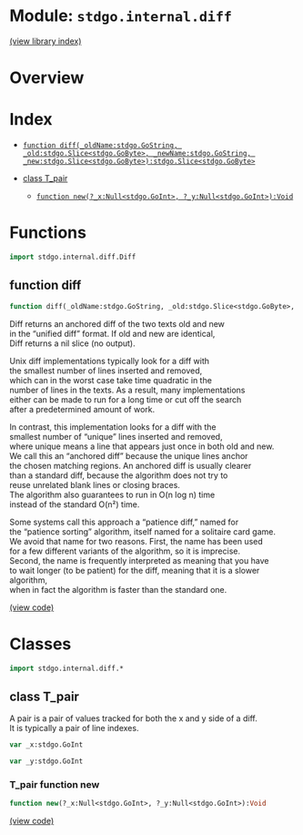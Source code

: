 # Module: `stdgo.internal.diff`

[(view library index)](../../stdgo.md)


# Overview





# Index


- [`function diff(_oldName:stdgo.GoString, _old:stdgo.Slice<stdgo.GoByte>, _newName:stdgo.GoString, _new:stdgo.Slice<stdgo.GoByte>):stdgo.Slice<stdgo.GoByte>`](<#function-diff>)

- [class T\_pair](<#class-t_pair>)

  - [`function new(?_x:Null<stdgo.GoInt>, ?_y:Null<stdgo.GoInt>):Void`](<#t_pair-function-new>)

# Functions


```haxe
import stdgo.internal.diff.Diff
```


## function diff


```haxe
function diff(_oldName:stdgo.GoString, _old:stdgo.Slice<stdgo.GoByte>, _newName:stdgo.GoString, _new:stdgo.Slice<stdgo.GoByte>):stdgo.Slice<stdgo.GoByte>
```


Diff returns an anchored diff of the two texts old and new  
in the “unified diff” format. If old and new are identical,  
Diff returns a nil slice \(no output\).  



Unix diff implementations typically look for a diff with  
the smallest number of lines inserted and removed,  
which can in the worst case take time quadratic in the  
number of lines in the texts. As a result, many implementations  
either can be made to run for a long time or cut off the search  
after a predetermined amount of work.  



In contrast, this implementation looks for a diff with the  
smallest number of “unique” lines inserted and removed,  
where unique means a line that appears just once in both old and new.  
We call this an “anchored diff” because the unique lines anchor  
the chosen matching regions. An anchored diff is usually clearer  
than a standard diff, because the algorithm does not try to  
reuse unrelated blank lines or closing braces.  
The algorithm also guarantees to run in O\(n log n\) time  
instead of the standard O\(n²\) time.  



Some systems call this approach a “patience diff,” named for  
the “patience sorting” algorithm, itself named for a solitaire card game.  
We avoid that name for two reasons. First, the name has been used  
for a few different variants of the algorithm, so it is imprecise.  
Second, the name is frequently interpreted as meaning that you have  
to wait longer \(to be patient\) for the diff, meaning that it is a slower algorithm,  
when in fact the algorithm is faster than the standard one.  



[\(view code\)](<./Diff.hx#L59>)


# Classes


```haxe
import stdgo.internal.diff.*
```


## class T\_pair


A pair is a pair of values tracked for both the x and y side of a diff.  
It is typically a pair of line indexes.  



```haxe
var _x:stdgo.GoInt
```


```haxe
var _y:stdgo.GoInt
```


### T\_pair function new


```haxe
function new(?_x:Null<stdgo.GoInt>, ?_y:Null<stdgo.GoInt>):Void
```





[\(view code\)](<./Diff.hx#L20>)


